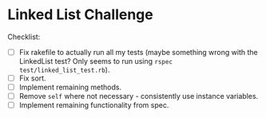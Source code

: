 # Linked List Challenge

Checklist:

- [ ] Fix rakefile to actually run all my tests (maybe something wrong with the LinkedList test? Only seems to run using `rspec test/linked_list_test.rb`).
- [ ] Fix sort.
- [ ] Implement remaining methods.
- [ ] Remove `self` where not necessary - consistently use instance variables.
- [ ] Implement remaining functionality from spec.
